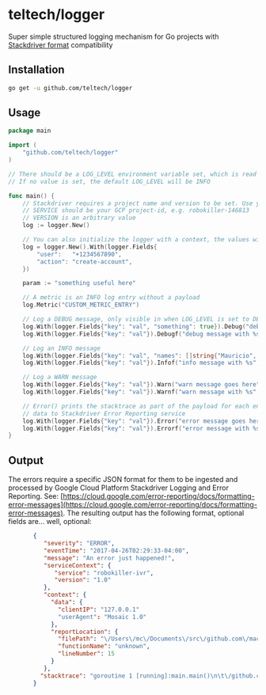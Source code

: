 # teltech/logger

Super simple structured logging mechanism for Go projects with [Stackdriver format](https://cloud.google.com/error-reporting/docs/formatting-error-messages) compatibility

## Installation

``` sh
go get -u github.com/teltech/logger
```

## Usage
``` go
package main

import (
    "github.com/teltech/logger"
)

// There should be a LOG_LEVEL environment variable set, which is read by the library
// If no value is set, the default LOG_LEVEL will be INFO

func main() {
    // Stackdriver requires a project name and version to be set. Use your environment for these values.
    // SERVICE should be your GCP project-id, e.g. robokiller-146813
    // VERSION is an arbitrary value
    log := logger.New()

    // You can also initialize the logger with a context, the values will persisted throughout the scope of the logger instance
    log = logger.New().With(logger.Fields{
        "user":   "+1234567890",
        "action": "create-account",
    })

    param := "something useful here"

    // A metric is an INFO log entry without a payload
    log.Metric("CUSTOM_METRIC_ENTRY")

    // Log a DEBUG message, only visible in when LOG_LEVEL is set to DEBUG
    log.With(logger.Fields{"key": "val", "something": true}).Debug("debug message goes here")
    log.With(logger.Fields{"key": "val"}).Debugf("debug message with %s", param)

    // Log an INFO message
    log.With(logger.Fields{"key": "val", "names": []string{"Mauricio", "Manuel"}}).Info("info message goes here")
    log.With(logger.Fields{"key": "val"}).Infof("info message with %s", param)

    // Log a WARN message
    log.With(logger.Fields{"key": "val"}).Warn("warn message goes here")
    log.With(logger.Fields{"key": "val"}).Warnf("warn message with %s", param)

    // Error() prints the stacktrace as part of the payload for each entry and sends the
    // data to Stackdriver Error Reporting service
    log.With(logger.Fields{"key": "val"}).Error("error message goes here")
    log.With(logger.Fields{"key": "val"}).Errorf("error message with %s", param)
}
```

## Output

The errors require a specific JSON format for them to be ingested and processed by Google Cloud Platform Stackdriver Logging and Error Reporting. See: [https://cloud.google.com/error-reporting/docs/formatting-error-messages](https://cloud.google.com/error-reporting/docs/formatting-error-messages). The resulting output has the following format, optional fields are... well, optional:
```json
       {
          "severity": "ERROR",
          "eventTime": "2017-04-26T02:29:33-04:00",
          "message": "An error just happened!",
          "serviceContext": {
             "service": "robokiller-ivr",
             "version": "1.0"
          },
          "context": {
            "data": {
              "clientIP": "127.0.0.1"
              "userAgent": "Mosaic 1.0"
            },
            "reportLocation": {
              "filePath": "\/Users\/mc\/Documents\/src\/github.com\/macuenca\/apex\/mauricio.go",
              "functionName": "unknown",
              "lineNumber": 15
            }
          },
         "stacktrace": "goroutine 1 [running]:main.main()\n\t\/github.com\/macuenca\/mauricio.go:15 +0x1a9\n"
       }
```
